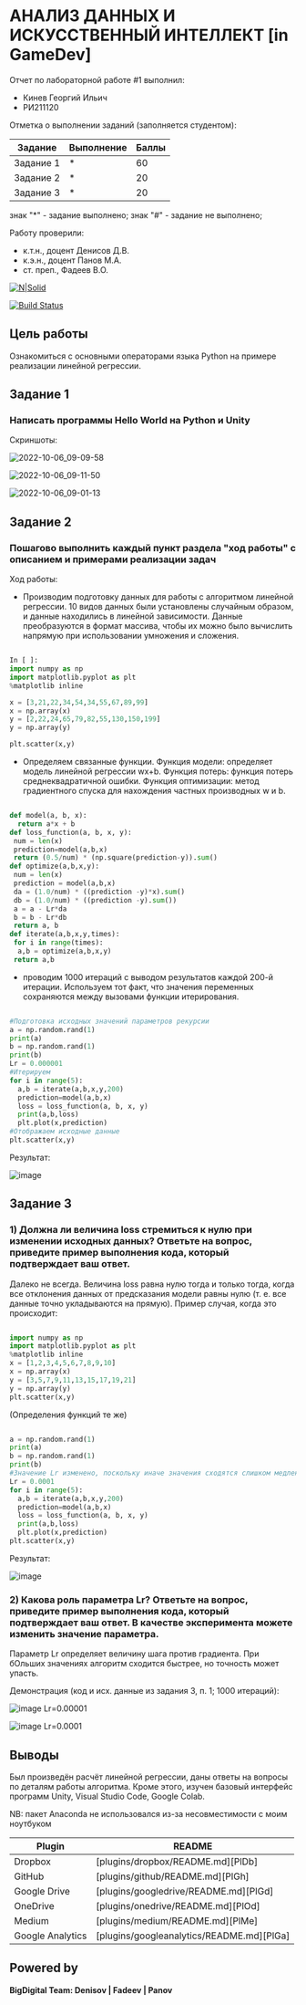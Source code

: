 # АНАЛИЗ ДАННЫХ И ИСКУССТВЕННЫЙ ИНТЕЛЛЕКТ [in GameDev]
Отчет по лабораторной работе #1 выполнил:
- Кинев Георгий Ильич
- РИ211120

Отметка о выполнении заданий (заполняется студентом):

| Задание | Выполнение | Баллы |
| ------ | ------ | ------ |
| Задание 1 | * | 60 |
| Задание 2 | * | 20 |
| Задание 3 | * | 20 |

знак "*" - задание выполнено; знак "#" - задание не выполнено;

Работу проверили:
- к.т.н., доцент Денисов Д.В.
- к.э.н., доцент Панов М.А.
- ст. преп., Фадеев В.О.

[![N|Solid](https://cldup.com/dTxpPi9lDf.thumb.png)](https://nodesource.com/products/nsolid)

[![Build Status](https://travis-ci.org/joemccann/dillinger.svg?branch=master)](https://travis-ci.org/joemccann/dillinger)


## Цель работы
Ознакомиться с основными операторами языка Python на примере реализации линейной регрессии.

## Задание 1
### Написать программы Hello World на Python и Unity

Скриншоты:

![2022-10-06_09-09-58](https://user-images.githubusercontent.com/114848093/194215966-af0ebb71-a1cf-4916-985e-80182f4c1541.png)

![2022-10-06_09-11-50](https://user-images.githubusercontent.com/114848093/194215991-3b16c0bd-5862-46ad-a3fb-32eda36a850e.png)

![2022-10-06_09-01-13](https://user-images.githubusercontent.com/114848093/194216041-29586adb-59c4-4fb0-b456-5086282cfe5a.png)

## Задание 2
### Пошагово выполнить каждый пункт раздела "ход работы" с описанием и примерами реализации задач
Ход работы:
- Производим подготовку данных для работы с алгоритмом линейной регрессии. 10 видов данных были установлены случайным образом, и данные находились в линейной зависимости. Данные преобразуются в формат массива, чтобы их можно было вычислить напрямую при использовании умножения и сложения.

```py

In [ ]:
import numpy as np
import matplotlib.pyplot as plt
%matplotlib inline

x = [3,21,22,34,54,34,55,67,89,99]
x = np.array(x)
y = [2,22,24,65,79,82,55,130,150,199]
y = np.array(y)

plt.scatter(x,y)

```

- Определяем связанные функции. Функция модели: определяет модель линейной регрессии wx+b. Функция потерь: функция потерь среднеквадратичной ошибки. Функция оптимизации: метод градиентного спуска для нахождения частных производных w и b.

```py

def model(a, b, x):
  return a*x + b
def loss_function(a, b, x, y):
 num = len(x)
 prediction=model(a,b,x)
 return (0.5/num) * (np.square(prediction-y)).sum()
def optimize(a,b,x,y):
 num = len(x)
 prediction = model(a,b,x)
 da = (1.0/num) * ((prediction -y)*x).sum()
 db = (1.0/num) * ((prediction -y).sum())
 a = a - Lr*da
 b = b - Lr*db
 return a, b
def iterate(a,b,x,y,times):
 for i in range(times):
  a,b = optimize(a,b,x,y)
 return a,b

```

- проводим 1000 итераций с выводом результатов каждой 200-й итерации. Используем тот факт, что значения переменных сохраняются между вызовами функции итерирования.

```py

#Подготовка исходных значений параметров рекурсии
a = np.random.rand(1)
print(a)
b = np.random.rand(1)
print(b)
Lr = 0.000001
#Итерируем
for i in range(5):
  a,b = iterate(a,b,x,y,200)
  prediction=model(a,b,x)
  loss = loss_function(a, b, x, y)
  print(a,b,loss)
  plt.plot(x,prediction)
#Отображаем исходные данные
plt.scatter(x,y)

```

Результат:

![image](https://user-images.githubusercontent.com/114848093/194221420-4f078065-f8ce-404a-9625-df7338161f51.png)

## Задание 3
### 1) Должна ли величина loss стремиться к нулю при изменении исходных данных? Ответьте на вопрос, приведите пример выполнения кода, который подтверждает ваш ответ.

Далеко не всегда. Величина loss равна нулю тогда и только тогда, когда все отклонения данных от предсказания модели равны нулю (т. е. все данные точно укладываются на прямую). Пример случая, когда это происходит:

```py

import numpy as np
import matplotlib.pyplot as plt
%matplotlib inline
x = [1,2,3,4,5,6,7,8,9,10]
x = np.array(x)
y = [3,5,7,9,11,13,15,17,19,21]
y = np.array(y)
plt.scatter(x,y)

```

(Определения функций те же)

```py

a = np.random.rand(1)
print(a)
b = np.random.rand(1)
print(b)
#Значение Lr изменено, поскольку иначе значения сходятся слишком медленно.
Lr = 0.0001
for i in range(5):
  a,b = iterate(a,b,x,y,200)
  prediction=model(a,b,x)
  loss = loss_function(a, b, x, y)
  print(a,b,loss)
  plt.plot(x,prediction)
plt.scatter(x,y)

```

Результат:

![image](https://user-images.githubusercontent.com/114848093/194219687-5e68815f-967d-4a9d-8742-256f3651bd73.png)

### 2) Какова роль параметра Lr? Ответьте на вопрос, приведите пример выполнения кода, который подтверждает ваш ответ. В качестве эксперимента можете изменить значение параметра.

Параметр Lr определяет величину шага против градиента. При бОльших значениях алгоритм сходится быстрее, но точность может упасть.

Демонстрация (код и исх. данные из задания 3, п. 1; 1000 итераций):

![image](https://user-images.githubusercontent.com/114848093/194219570-c5d211d5-551e-4d4a-9ca9-b123024bee00.png)
Lr=0.00001

![image](https://user-images.githubusercontent.com/114848093/194219687-5e68815f-967d-4a9d-8742-256f3651bd73.png)
Lr=0.0001

## Выводы

Был произведён расчёт линейной регрессии, даны ответы на вопросы по деталям работы алгоритма. Кроме этого, изучен базовый интерфейс программ Unity, Visual Studio Code, Google Colab.

NB: пакет Anaconda не использовался из-за несовместимости с моим ноутбуком

| Plugin | README |
| ------ | ------ |
| Dropbox | [plugins/dropbox/README.md][PlDb] |
| GitHub | [plugins/github/README.md][PlGh] |
| Google Drive | [plugins/googledrive/README.md][PlGd] |
| OneDrive | [plugins/onedrive/README.md][PlOd] |
| Medium | [plugins/medium/README.md][PlMe] |
| Google Analytics | [plugins/googleanalytics/README.md][PlGa] |

## Powered by

**BigDigital Team: Denisov | Fadeev | Panov**

